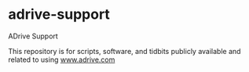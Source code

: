 adrive-support
==============

ADrive Support

This repository is for scripts, software, and tidbits publicly available and related to using www.adrive.com
